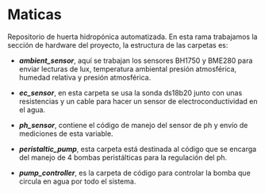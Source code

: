 # Maticas

Repositorio de huerta hidropónica automatizada. 
En esta rama trabajamos la sección de hardware del proyecto, la estructura de las carpetas es:

* ***ambient\_sensor***, aquí se trabajan los sensores BH1750 y BME280 para enviar lecturas de lux, temperatura ambiental
presión atmosférica, humedad relativa y presión atmosférica.

* ***ec\_sensor***, en esta carpeta se usa la sonda ds18b20 junto con unas resistencias y un cable para hacer un sensor 
de electroconductividad en el agua.

* ***ph\_sensor***, contiene el código de manejo del sensor de ph y envío de mediciones de esta variable.

* ***peristaltic\_pump***, esta carpeta está destinada al código que se encarga del manejo de 4 bombas peristálticas para la 
regulación del ph.

* ***pump\_controller***, es la carpeta de código para controlar la bomba que circula en agua por todo el sistema.





